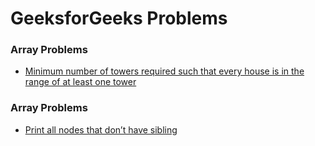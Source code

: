 # GeeksforGeeks Problems

### Array Problems

* [Minimum number of towers required such that every house is in the range of at least one tower](./src/GeeksForGeeksProblems/ArrayProblems/MinumumNumberOfTowersRequired_V1.cs)

### Array Problems

* [Print all nodes that don’t have sibling](./src/GeeksForGeeksProblems/TreeProblems/PrintAllNodesWithNoSibling_V1.cs)
